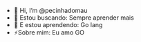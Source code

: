 - 👋 Hi, I’m @pecinhadomau
- 👀 Estou buscando: Sempre aprender mais
- 🌱 E estou aprendendo: Go lang
- ⚡Sobre mim: Eu amo GO

<!---
pecinhadomau/pecinhadomau is a ✨ special ✨ repository because its `README.md` (this file) appears on your GitHub profile.
You can click the Preview link to take a look at your changes.
--->
